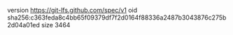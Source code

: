 version https://git-lfs.github.com/spec/v1
oid sha256:c363feda8c4bb65f09379df7f2d0164f88336a2487b3043876c275b2d04a01ed
size 3464
